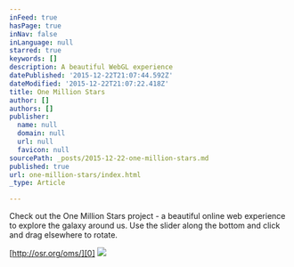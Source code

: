 ```yaml
---
inFeed: true
hasPage: true
inNav: false
inLanguage: null
starred: true
keywords: []
description: A beautiful WebGL experience
datePublished: '2015-12-22T21:07:44.592Z'
dateModified: '2015-12-22T21:07:22.418Z'
title: One Million Stars
author: []
authors: []
publisher:
  name: null
  domain: null
  url: null
  favicon: null
sourcePath: _posts/2015-12-22-one-million-stars.md
published: true
url: one-million-stars/index.html
_type: Article

---
```

Check out the One Million Stars project - a beautiful online web experience to explore the galaxy around us. Use the slider along the bottom and click and drag elsewhere to rotate.

[http://osr.org/oms/][0]
![](https://the-grid-user-content.s3-us-west-2.amazonaws.com/42256951-d5dc-4d46-8553-aa3403340065.jpg)

[0]: http://osr.org/oms/